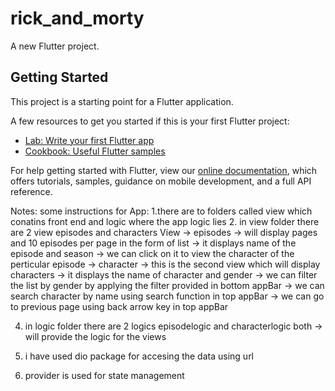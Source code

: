 # rick_and_morty

A new Flutter project.

## Getting Started

This project is a starting point for a Flutter application.

A few resources to get you started if this is your first Flutter project:

- [Lab: Write your first Flutter app](https://flutter.dev/docs/get-started/codelab)
- [Cookbook: Useful Flutter samples](https://flutter.dev/docs/cookbook)

For help getting started with Flutter, view our
[online documentation](https://flutter.dev/docs), which offers tutorials,
samples, guidance on mobile development, and a full API reference.


Notes:
some instructions for App:
1.there are to folders called view which conatins front end and logic where the app logic lies
2. in view folder there are 2 view episodes and characters
   View ->  episodes -> will display pages and 10 episodes per page in the form of list
                     -> it displays name of the episode and season
                     -> we can click on it to view the character of the perticular episode
        -> character -> this is the second view which will display characters
                     -> it displays the name of character and gender
                     -> we can filter the list by gender by applying the filter provided in bottom appBar
                     -> we can search character by name using search function in top appBar
                     -> we can go to previous page using back arrow key in top appBar

4. in logic folder there are 2 logics episodelogic and characterlogic
   both -> will provide the logic for the views

5. i have used dio package for accesing the data using url
6. provider is used for state management

